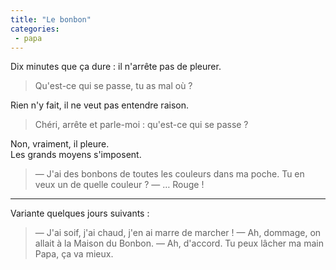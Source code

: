 ```yaml
---
title: "Le bonbon"
categories:
 - papa
---
```


Dix minutes que ça dure : il n'arrête pas de pleurer.

> Qu'est-ce qui se passe, tu as mal où ?

Rien n'y fait, il ne veut pas entendre raison.

> Chéri, arrête et parle-moi : qu'est-ce qui se passe ?

Non, vraiment, il pleure.  
Les grands moyens s'imposent.

> — J'ai des bonbons de toutes les couleurs dans ma poche. Tu en veux un de quelle couleur ?
> — … Rouge !

---

Variante quelques jours suivants :

> — J'ai soif, j'ai chaud, j'en ai marre de marcher !
> — Ah, dommage, on allait à la Maison du Bonbon.
> — Ah, d'accord. Tu peux lâcher ma main Papa, ça va mieux.
